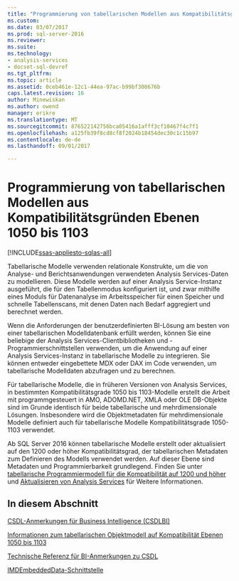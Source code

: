 ```yaml
---
title: "Programmierung von tabellarischen Modellen aus Kompatibilitätsgründen Ebenen 1050 bis 1103 | Microsoft Docs"
ms.custom: 
ms.date: 03/07/2017
ms.prod: sql-server-2016
ms.reviewer: 
ms.suite: 
ms.technology:
- analysis-services
- docset-sql-devref
ms.tgt_pltfrm: 
ms.topic: article
ms.assetid: 0ceb461e-12c1-44ea-97ac-b99bf308676b
caps.latest.revision: 16
author: Minewiskan
ms.author: owend
manager: erikre
ms.translationtype: MT
ms.sourcegitcommit: 876522142756bca05416a1afff3cf10467f4c7f1
ms.openlocfilehash: a125fb39f8cd8cf8f2024b18454dec30c1c15b97
ms.contentlocale: de-de
ms.lasthandoff: 09/01/2017

---
```

# <a name="tabular-model-programming-for-compatibility-levels-1050-through-1103"></a>Programmierung von tabellarischen Modellen aus Kompatibilitätsgründen Ebenen 1050 bis 1103

[!INCLUDE[ssas-appliesto-sqlas-all](../../includes/ssas-appliesto-sqlas-all.md)]

  Tabellarische Modelle verwenden relationale Konstrukte, um die von Analyse- und Berichtsanwendungen verwendeten Analysis Services-Daten zu modellieren. Diese Modelle werden auf einer Analysis Service-Instanz ausgeführt, die für den Tabellenmodus konfiguriert ist, und zwar mithilfe eines Moduls für Datenanalyse im Arbeitsspeicher für einen Speicher und schnelle Tabellenscans, mit denen Daten nach Bedarf aggregiert und berechnet werden.  
  
 Wenn die Anforderungen der benutzerdefinierten BI-Lösung am besten von einer tabellarischen Modelldatenbank erfüllt werden, können Sie eine beliebige der Analysis Services-Clientbibliotheken und -Programmierschnittstellen verwenden, um die Anwendung auf einer Analysis Services-Instanz in tabellarische Modelle zu integrieren. Sie können entweder eingebettete MDX oder DAX im Code verwenden, um tabellarische Modelldaten abzufragen und zu berechnen.  
  
 Für tabellarische Modelle, die in früheren Versionen von Analysis Services, in bestimmten Kompatibilitätsgrade 1050 bis 1103-Modelle erstellt die Arbeit mit programmgesteuert in AMO, ADOMD.NET, XMLA oder OLE DB-Objekte sind im Grunde identisch für beide tabellarische und mehrdimensionale Lösungen. Insbesondere wird die Objektmetadaten für mehrdimensionale Modelle definiert auch für tabellarische Modelle Kompatibilitätsgrade 1050-1103 verwendet.  
  
 Ab SQL Server 2016 können tabellarische Modelle erstellt oder aktualisiert auf den 1200 oder höher Kompatibilitätsgrad, der tabellarischen Metadaten zum Definieren des Modells verwendet werden. Auf dieser Ebene sind Metadaten und Programmierbarkeit grundlegend. Finden Sie unter [tabellarische Programmiermodell für die Kompatibilität auf 1200 und höher](../../analysis-services/tabular-model-programming-compatibility-level-1200/tabular-model-programming-for-compatibility-level-1200.md) und [Aktualisieren von Analysis Services](../../database-engine/install-windows/upgrade-analysis-services.md) für Weitere Informationen.  
  
## <a name="in-this-section"></a>In diesem Abschnitt  
 [CSDL-Anmerkungen für Business Intelligence &#40;CSDLBI&#41;](../../analysis-services/tabular-model-programming-compatibility-levels-1050-1103/csdl-annotations-for-business-intelligence-csdlbi.md)  
  
 [Informationen zum tabellarischen Objektmodell auf Kompatibilität Ebenen 1050 bis 1103](../../analysis-services/tabular-model-programming-compatibility-levels-1050-1103/representation/understanding-tabular-object-model-at-levels-1050-through-1103.md)  
  
 [Technische Referenz für BI-Anmerkungen zu CSDL](../../analysis-services/tabular-model-programming-compatibility-levels-1050-1103/conceptual-schema-definition-language-csdl/technical-reference-for-bi-annotations-to-csdl.md)  
  

[IMDEmbeddedData-Schnittstelle](../../analysis-services/tabular-model-programming-compatibility-levels-1050-1103/imdembeddeddata-interface.md)


  
  

